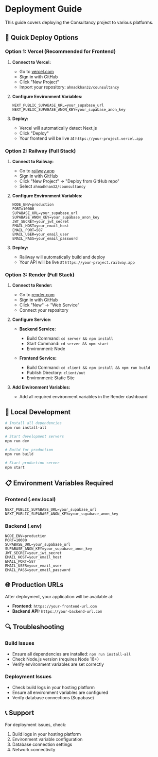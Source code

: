 # Deployment Guide

This guide covers deploying the Consultancy project to various platforms.

## 🚀 Quick Deploy Options

### Option 1: Vercel (Recommended for Frontend)
1. **Connect to Vercel:**
   - Go to [vercel.com](https://vercel.com)
   - Sign in with GitHub
   - Click "New Project"
   - Import your repository: `ahmadkhan32/counsultancy`

2. **Configure Environment Variables:**
   ```
   NEXT_PUBLIC_SUPABASE_URL=your_supabase_url
   NEXT_PUBLIC_SUPABASE_ANON_KEY=your_supabase_anon_key
   ```

3. **Deploy:**
   - Vercel will automatically detect Next.js
   - Click "Deploy"
   - Your frontend will be live at `https://your-project.vercel.app`

### Option 2: Railway (Full Stack)
1. **Connect to Railway:**
   - Go to [railway.app](https://railway.app)
   - Sign in with GitHub
   - Click "New Project" → "Deploy from GitHub repo"
   - Select `ahmadkhan32/counsultancy`

2. **Configure Environment Variables:**
   ```
   NODE_ENV=production
   PORT=10000
   SUPABASE_URL=your_supabase_url
   SUPABASE_ANON_KEY=your_supabase_anon_key
   JWT_SECRET=your_jwt_secret
   EMAIL_HOST=your_email_host
   EMAIL_PORT=587
   EMAIL_USER=your_email_user
   EMAIL_PASS=your_email_password
   ```

3. **Deploy:**
   - Railway will automatically build and deploy
   - Your API will be live at `https://your-project.railway.app`

### Option 3: Render (Full Stack)
1. **Connect to Render:**
   - Go to [render.com](https://render.com)
   - Sign in with GitHub
   - Click "New" → "Web Service"
   - Connect your repository

2. **Configure Service:**
   - **Backend Service:**
     - Build Command: `cd server && npm install`
     - Start Command: `cd server && npm start`
     - Environment: Node
   
   - **Frontend Service:**
     - Build Command: `cd client && npm install && npm run build`
     - Publish Directory: `client/out`
     - Environment: Static Site

3. **Add Environment Variables:**
   - Add all required environment variables in the Render dashboard

## 🔧 Local Development

```bash
# Install all dependencies
npm run install-all

# Start development servers
npm run dev

# Build for production
npm run build

# Start production server
npm start
```

## 📋 Environment Variables Required

### Frontend (.env.local)
```
NEXT_PUBLIC_SUPABASE_URL=your_supabase_url
NEXT_PUBLIC_SUPABASE_ANON_KEY=your_supabase_anon_key
```

### Backend (.env)
```
NODE_ENV=production
PORT=10000
SUPABASE_URL=your_supabase_url
SUPABASE_ANON_KEY=your_supabase_anon_key
JWT_SECRET=your_jwt_secret
EMAIL_HOST=your_email_host
EMAIL_PORT=587
EMAIL_USER=your_email_user
EMAIL_PASS=your_email_password
```

## 🌐 Production URLs

After deployment, your application will be available at:
- **Frontend:** `https://your-frontend-url.com`
- **Backend API:** `https://your-backend-url.com`

## 🔍 Troubleshooting

### Build Issues
- Ensure all dependencies are installed: `npm run install-all`
- Check Node.js version (requires Node 16+)
- Verify environment variables are set correctly

### Deployment Issues
- Check build logs in your hosting platform
- Ensure all environment variables are configured
- Verify database connections (Supabase)

## 📞 Support

For deployment issues, check:
1. Build logs in your hosting platform
2. Environment variable configuration
3. Database connection settings
4. Network connectivity
